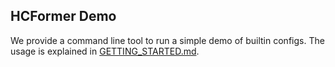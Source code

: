 ## HCFormer Demo

We provide a command line tool to run a simple demo of builtin configs.
The usage is explained in [GETTING_STARTED.md](../GETTING_STARTED.md).
